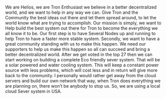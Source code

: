 We are Helios, we are Tron Enthusiast we believe in a better decentralized world, and we want to help in any way we can. Give Tron and the Community the best ideas out there and let them spread around, to let the world know what are trying to accomplish. 
Our mission is simply, we want to Help build the best system out there for Tron to become the everything we all know it to be. Our first step is to have Several Nodes up and running to help Tron to have a faster more stable system. Secondly, we want to have a great community standing with us to make this happen. We need our supporters to help us make this happen so all can succeed and bring a better decentralized world. After we get voted in the top 27 then we can start working on building a complete Eco friendly sever system. That will be a solar powered and water cooling system.  This will keep a constant power source with less problems, which will cost less and in return will give more back to the community. I personally would rather get away from the cloud servers and build our own network that way, when Tron does everything we are planning on, there won’t be anybody to stop us. So, we are using a local cloud Sever system in USA.

